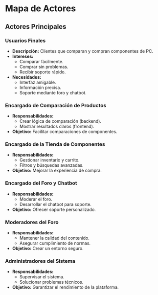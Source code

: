 # Mapa de Actores 

## Actores Principales

### Usuarios Finales
- **Descripción:** Clientes que comparan y compran componentes de PC.
- **Intereses:** 
  - Comparar fácilmente.
  - Comprar sin problemas.
  - Recibir soporte rápido.
- **Necesidades:** 
  - Interfaz amigable.
  - Información precisa.
  - Soporte mediante foro y chatbot.

### Encargado de Comparación de Productos
- **Responsabilidades:** 
  - Crear lógica de comparación (backend).
  - Mostrar resultados claros (frontend).
- **Objetivo:** Facilitar comparaciones de componentes.

### Encargado de la Tienda de Componentes
- **Responsabilidades:** 
  - Gestionar inventario y carrito.
  - Filtros y búsquedas avanzadas.
- **Objetivo:** Mejorar la experiencia de compra.

### Encargado del Foro y Chatbot
- **Responsabilidades:** 
  - Moderar el foro.
  - Desarrollar el chatbot para soporte.
- **Objetivo:** Ofrecer soporte personalizado.

### Moderadores del Foro
- **Responsabilidades:** 
  - Mantener la calidad del contenido.
  - Asegurar cumplimiento de normas.
- **Objetivo:** Crear un entorno seguro.

### Administradores del Sistema
- **Responsabilidades:** 
  - Supervisar el sistema.
  - Solucionar problemas técnicos.
- **Objetivo:** Garantizar el rendimiento de la plataforma.


